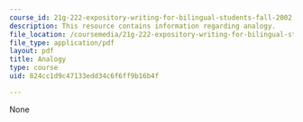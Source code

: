```yaml
---
course_id: 21g-222-expository-writing-for-bilingual-students-fall-2002
description: This resource contains information regarding analogy.
file_location: /coursemedia/21g-222-expository-writing-for-bilingual-students-fall-2002/824cc1d9c47133edd34c6f6ff9b16b4f_MIT21G_222F02_analogy.pdf
file_type: application/pdf
layout: pdf
title: Analogy
type: course
uid: 824cc1d9c47133edd34c6f6ff9b16b4f

---
```

None